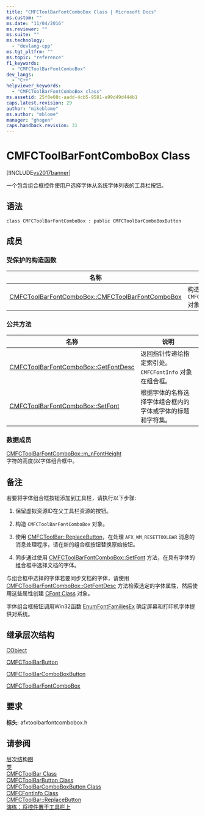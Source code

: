 ```yaml
---
title: "CMFCToolBarFontComboBox Class | Microsoft Docs"
ms.custom: ""
ms.date: "11/04/2016"
ms.reviewer: ""
ms.suite: ""
ms.technology: 
  - "devlang-cpp"
ms.tgt_pltfrm: ""
ms.topic: "reference"
f1_keywords: 
  - "CMFCToolBarFontComboBox"
dev_langs: 
  - "C++"
helpviewer_keywords: 
  - "CMFCToolBarFontComboBox class"
ms.assetid: 25f8e08c-aadd-4cb5-9581-a99d49d444b1
caps.latest.revision: 29
author: "mikeblome"
ms.author: "mblome"
manager: "ghogen"
caps.handback.revision: 31
---
```

# CMFCToolBarFontComboBox Class
[!INCLUDE[vs2017banner](../../assembler/inline/includes/vs2017banner.md)]

一个包含组合框控件使用户选择字体从系统字体列表的工具栏按钮。  
  
## 语法  
  
```  
class CMFCToolBarFontComboBox : public CMFCToolBarComboBoxButton  
```  
  
## 成员  
  
### 受保护的构造函数  
  
|名称|说明|  
|--------|--------|  
|[CMFCToolBarFontComboBox::CMFCToolBarFontComboBox](../Topic/CMFCToolBarFontComboBox::CMFCToolBarFontComboBox.md)|构造 `CMFCToolBarFontComboBox` 对象。|  
  
### 公共方法  
  
|名称|说明|  
|--------|--------|  
|[CMFCToolBarFontComboBox::GetFontDesc](../Topic/CMFCToolBarFontComboBox::GetFontDesc.md)|返回指针传递给指定索引处。`CMFCFontInfo` 对象在组合框。|  
|[CMFCToolBarFontComboBox::SetFont](../Topic/CMFCToolBarFontComboBox::SetFont.md)|根据字体的名称选择字体组合框内的字体或字体的标题和字符集。|  
  
### 数据成员  
 [CMFCToolBarFontComboBox::m\_nFontHeight](../Topic/CMFCToolBarFontComboBox::m_nFontHeight.md)  
 字符的高度\(以字体组合框中。  
  
## 备注  
 若要将字体组合框按钮添加到工具栏，请执行以下步骤:  
  
1.  保留虚拟资源ID在父工具栏资源的按钮。  
  
2.  构造 `CMFCToolBarFontComboBox` 对象。  
  
3.  使用 [CMFCToolBar::ReplaceButton](../Topic/CMFCToolBar::ReplaceButton.md)，在处理 `AFX_WM_RESETTOOLBAR` 消息的消息处理程序，请在新的组合框按钮替换原始按钮。  
  
4.  同步通过使用 [CMFCToolBarFontComboBox::SetFont](../Topic/CMFCToolBarFontComboBox::SetFont.md) 方法，在具有字体的组合框中选择文档的字体。  
  
 与组合框中选择的字体若要同步文档的字体，请使用 [CMFCToolBarFontComboBox::GetFontDesc](../Topic/CMFCToolBarFontComboBox::GetFontDesc.md) 方法检索选定的字体属性，然后使用这些属性创建 [CFont Class](../../mfc/reference/cfont-class.md) 对象。  
  
 字体组合框按钮调用Win32函数 [EnumFontFamiliesEx](http://msdn.microsoft.com/library/windows/desktop/dd162620) 确定屏幕和打印机字体提供对系统。  
  
## 继承层次结构  
 [CObject](../../mfc/reference/cobject-class.md)  
  
 [CMFCToolBarButton](../../mfc/reference/cmfctoolbarbutton-class.md)  
  
 [CMFCToolBarComboBoxButton](../../mfc/reference/cmfctoolbarcomboboxbutton-class.md)  
  
 [CMFCToolBarFontComboBox](../../mfc/reference/cmfctoolbarfontcombobox-class.md)  
  
## 要求  
 **标头:** afxtoolbarfontcombobox.h  
  
## 请参阅  
 [层次结构图](../../mfc/hierarchy-chart.md)   
 [类](../../mfc/reference/mfc-classes.md)   
 [CMFCToolBar Class](../../mfc/reference/cmfctoolbar-class.md)   
 [CMFCToolBarButton Class](../../mfc/reference/cmfctoolbarbutton-class.md)   
 [CMFCToolBarComboBoxButton Class](../../mfc/reference/cmfctoolbarcomboboxbutton-class.md)   
 [CMFCFontInfo Class](../../mfc/reference/cmfcfontinfo-class.md)   
 [CMFCToolBar::ReplaceButton](../Topic/CMFCToolBar::ReplaceButton.md)   
 [演练：将控件置于工具栏上](../../mfc/walkthrough-putting-controls-on-toolbars.md)